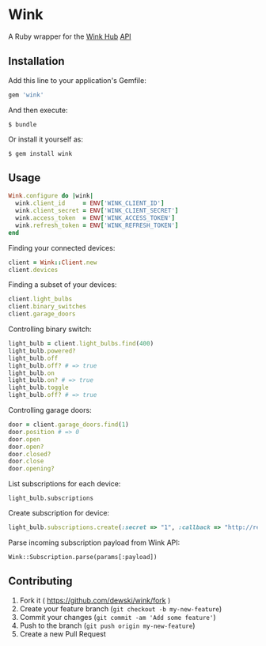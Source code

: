 # Wink

A Ruby wrapper for the [Wink Hub](http://www.winkapp.com/) [API](http://docs.wink.apiary.io/)

## Installation

Add this line to your application's Gemfile:

```ruby
gem 'wink'
```

And then execute:

    $ bundle

Or install it yourself as:

    $ gem install wink

## Usage

```ruby
Wink.configure do |wink|
  wink.client_id     = ENV['WINK_CLIENT_ID']
  wink.client_secret = ENV['WINK_CLIENT_SECRET']
  wink.access_token  = ENV['WINK_ACCESS_TOKEN']
  wink.refresh_token = ENV['WINK_REFRESH_TOKEN']
end
```

Finding your connected devices:

```ruby
client = Wink::Client.new
client.devices
```

Finding a subset of your devices:

```ruby
client.light_bulbs
client.binary_switches
client.garage_doors
```

Controlling binary switch:

```ruby
light_bulb = client.light_bulbs.find(400)
light_bulb.powered?
light_bulb.off
light_bulb.off? # => true
light_bulb.on
light_bulb.on? # => true
light_bulb.toggle
light_bulb.off? # => true
```

Controlling garage doors:

```ruby
door = client.garage_doors.find(1)
door.position # => 0
door.open
door.open?
door.closed?
door.close
door.opening?
```

List subscriptions for each device:

```
light_bulb.subscriptions
```

Create subscription for device:

```ruby
light_bulb.subscriptions.create(:secret => "1", :callback => "http://requestb.in/")
```

Parse incoming subscription payload from Wink API:

```
Wink::Subscription.parse(params[:payload])
```

## Contributing

1. Fork it ( https://github.com/dewski/wink/fork )
2. Create your feature branch (`git checkout -b my-new-feature`)
3. Commit your changes (`git commit -am 'Add some feature'`)
4. Push to the branch (`git push origin my-new-feature`)
5. Create a new Pull Request
